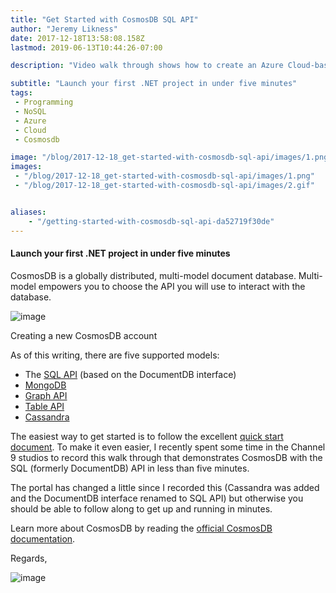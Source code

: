 ```yaml
---
title: "Get Started with CosmosDB SQL API"
author: "Jeremy Likness"
date: 2017-12-18T13:58:08.158Z
lastmod: 2019-06-13T10:44:26-07:00

description: "Video walk through shows how to create an Azure Cloud-based NoSQL database with CosmosDB and connect from a .NET application using the SQL API in under 5 minutes."

subtitle: "Launch your first .NET project in under five minutes"
tags:
 - Programming 
 - NoSQL 
 - Azure 
 - Cloud 
 - Cosmosdb 

image: "/blog/2017-12-18_get-started-with-cosmosdb-sql-api/images/1.png" 
images:
 - "/blog/2017-12-18_get-started-with-cosmosdb-sql-api/images/1.png" 
 - "/blog/2017-12-18_get-started-with-cosmosdb-sql-api/images/2.gif" 


aliases:
    - "/getting-started-with-cosmosdb-sql-api-da52719f30de"
---
```


#### Launch your first .NET project in under five minutes

CosmosDB is a globally distributed, multi-model document database. Multi-model empowers you to choose the API you will use to interact with the database.




![image](/blog/2017-12-18_get-started-with-cosmosdb-sql-api/images/1.png)

Creating a new CosmosDB account



As of this writing, there are five supported models:

*   The [SQL API](https://jlik.me/cb5) (based on the DocumentDB interface)
*   [MongoDB](https://jlik.me/cb6)
*   [Graph API](https://jlik.me/cb7)
*   [Table API](https://jlik.me/cb8)
*   [Cassandra](https://jlik.me/cb9)

The easiest way to get started is to follow the excellent [quick start document](https://jlik.me/cca). To make it even easier, I recently spent some time in the Channel 9 studios to record this walk through that demonstrates CosmosDB with the SQL (formerly DocumentDB) API in less than five minutes.






The portal has changed a little since I recorded this (Cassandra was added and the DocumentDB interface renamed to SQL API) but otherwise you should be able to follow along to get up and running in minutes.

Learn more about CosmosDB by reading the [official CosmosDB documentation](https://jlik.me/ccb).

Regards,




![image](/blog/2017-12-18_get-started-with-cosmosdb-sql-api/images/2.gif)
